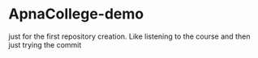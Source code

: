 # ApnaCollege-demo
just for the first repository creation.
Like listening to the course and then just trying the commit
